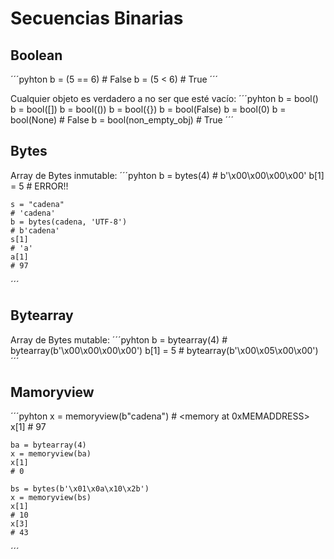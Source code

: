 # Secuencias Binarias

## Boolean

´´´pyhton
    b = (5 == 6)
    # False
    b = (5 < 6)
    # True
´´´

Cualquier objeto es verdadero a no ser que esté vacío:
´´´pyhton
    b = bool()
    b = bool([])
    b = bool(())
    b = bool({})
    b = bool(False)
    b = bool(0)
    b = bool(None)
    # False
    b = bool(non_empty_obj)
    # True
´´´ 

## Bytes

Array de Bytes inmutable:
´´´pyhton
    b = bytes(4)
    # b'\x00\x00\x00\x00'
    b[1] = 5
    # ERROR!!

    s = "cadena"
    # 'cadena'
    b = bytes(cadena, 'UTF-8')
    # b'cadena'
    s[1]
    # 'a'
    a[1]
    # 97

´´´

## Bytearray

Array de Bytes mutable:
´´´pyhton
    b = bytearray(4)
    # bytearray(b'\x00\x00\x00\x00')
    b[1] = 5
    # bytearray(b'\x00\x05\x00\x00')
´´´

## Mamoryview

´´´pyhton
    x = memoryview(b"cadena")
    # <memory at 0xMEMADDRESS>
    x[1]
    # 97

    ba = bytearray(4)
    x = memoryview(ba)
    x[1]
    # 0

    bs = bytes(b'\x01\x0a\x10\x2b')
    x = memoryview(bs)
    x[1]
    # 10
    x[3]
    # 43
´´´
